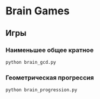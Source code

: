 # Brain Games

## Игры

### Наименьшее общее кратное
```bash
python brain_gcd.py
```
### Геометрическая прогрессия
```bash
python brain_progression.py
```